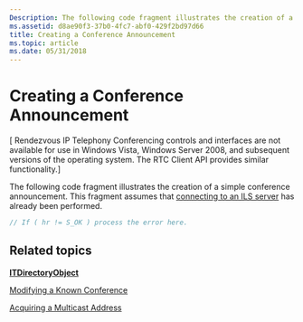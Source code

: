 ```yaml
---
Description: The following code fragment illustrates the creation of a simple conference announcement. This fragment assumes that connecting to an ILS server has already been performed.
ms.assetid: d8ae90f3-37b0-4fc7-abf0-429f2bd97d66
title: Creating a Conference Announcement
ms.topic: article
ms.date: 05/31/2018
---
```


# Creating a Conference Announcement

\[ Rendezvous IP Telephony Conferencing controls and interfaces are not available for use in Windows Vista, Windows Server 2008, and subsequent versions of the operating system. The RTC Client API provides similar functionality.\]

The following code fragment illustrates the creation of a simple conference announcement. This fragment assumes that [connecting to an ILS server](connecting-to-an-ils-server.md) has already been performed.


```C++
// If ( hr != S_OK ) process the error here. 
```



## Related topics

<dl> <dt>

[**ITDirectoryObject**](/windows/desktop/api/Rend/nn-rend-itdirectoryobject)
</dt> <dt>

[Modifying a Known Conference](modifying-a-known-conference.md)
</dt> <dt>

[Acquiring a Multicast Address](acquiring-a-multicast-address.md)
</dt> </dl>

 

 




